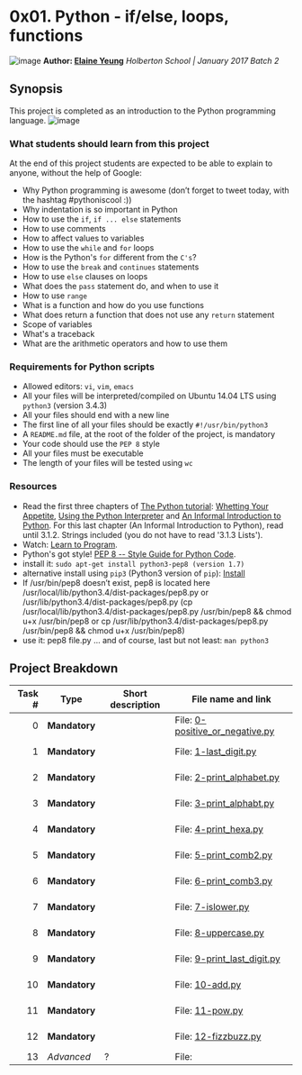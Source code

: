 # 0x01. Python - if/else, loops, functions
![image](https://www.holbertonschool.com/assets/holberton-logo-1cc451260ca3cd297def53f2250a9794810667c7ca7b5fa5879a569a457bf16f.png)
**Author: [Elaine Yeung](https://twitter.com/egsy)**
*Holberton School | January 2017 Batch 2*

## Synopsis
This project is completed as an introduction to the Python programming language.
![image](https://s3.amazonaws.com/intranet-projects-files/holbertonschool-higher-level_programming+/233/code.png)

### What students should learn from this project

At the end of this project students are expected to be able to explain to anyone, without the help of Google:
- Why Python programming is awesome (don’t forget to tweet today, with the hashtag #pythoniscool :))
- Why indentation is so important in Python
- How to use the `if`, `if ... else` statements
- How to use comments
- How to affect values to variables
- How to use the `while` and `for` loops
- How is the Python's `for` different from the `C's`?
- How to use the `break` and `continues` statements
- How to use `else` clauses on loops
- What does the `pass` statement do, and when to use it
- How to use `range`
- What is a function and how do you use functions
- What does return a function that does not use any `return` statement
- Scope of variables
- What's a traceback
- What are the arithmetic operators and how to use them

### Requirements for Python scripts
- Allowed editors: `vi`, `vim`, `emacs`
- All your files will be interpreted/compiled on Ubuntu 14.04 LTS using `python3` (version 3.4.3)
- All your files should end with a new line
- The first line of all your files should be exactly `#!/usr/bin/python3`
- A `README.md` file, at the root of the folder of the project, is mandatory
- Your code should use the `PEP 8` style
- All your files must be executable
- The length of your files will be tested using `wc`

### Resources
- Read the first three chapters of [The Python tutorial](https://docs.python.org/3.4/tutorial/index.html): [Whetting Your Appetite](https://docs.python.org/3.4/tutorial/appetite.html), [Using the Python Interpreter](https://docs.python.org/3.4/tutorial/interpreter.html) and [An Informal Introduction to Python](https://docs.python.org/3.4/tutorial/introduction.html). For this last chapter (An Informal Introduction to Python), read until 3.1.2. Strings included (you do not have to read '3.1.3 Lists').
- Watch: [Learn to Program](https://www.youtube.com/playlist?list=PLGLfVvz_LVvTn3cK5e6LjhgGiSeVlIRwt).
- Python's got style! [PEP 8 -- Style Guide for Python Code](https://www.python.org/dev/peps/pep-0008/).
- install it: `sudo apt-get install python3-pep8 (version 1.7)`
 - alternative install using `pip3` (Python3 version of `pip`): [Install](https://pep8.readthedocs.io/en/release-1.7.x/intro.html#installation)
 - If /usr/bin/pep8 doesn’t exist, pep8 is located here /usr/local/lib/python3.4/dist-packages/pep8.py or /usr/lib/python3.4/dist-packages/pep8.py (cp /usr/local/lib/python3.4/dist-packages/pep8.py /usr/bin/pep8 && chmod u+x /usr/bin/pep8 or cp /usr/lib/python3.4/dist-packages/pep8.py /usr/bin/pep8 && chmod u+x /usr/bin/pep8)
- use it: pep8 file.py
... and of course, last but not least: `man python3`

## Project Breakdown
| Task # | Type | Short description | File name and link |
| ---: | --- | --- | --- |
|0| **Mandatory**  | <br><br> | File: [0-positive_or_negative.py](./0-positive_or_negative.py)|
|1| **Mandatory**  | <br><br> | File: [1-last_digit.py](./1-last_digit.py)|
|2| **Mandatory**  | <br><br> | File: [2-print_alphabet.py](./2-print_alphabet.py)|
|3| **Mandatory**  | <br><br> | File: [3-print_alphabt.py](./3-print_alphabt.py)|
|4| **Mandatory**  | <br><br> | File: [4-print_hexa.py](./4-print_hexa.py)|
|5| **Mandatory**  | <br><br> | File: [5-print_comb2.py](./5-print_comb2.py)|
|6| **Mandatory**  | <br><br> | File: [6-print_comb3.py](./6-print_comb3.py)|
|7| **Mandatory**  | <br><br> | File: [7-islower.py](./7-islower.py)|
|8| **Mandatory**  | <br><br> | File: [8-uppercase.py](./8-uppercase.py)|
|9| **Mandatory**  | <br><br> | File: [9-print_last_digit.py](./9-print_last_digit.py)|
|10| **Mandatory**  | <br><br> | File: [10-add.py](./10-add.py)|
|11| **Mandatory**  | <br><br> | File: [11-pow.py](./11-pow.py)|
|12| **Mandatory**  | <br><br> | File: [12-fizzbuzz.py](./12-fizzbuzz.py)|
13 | *Advanced* | ? | File: [](./) |
